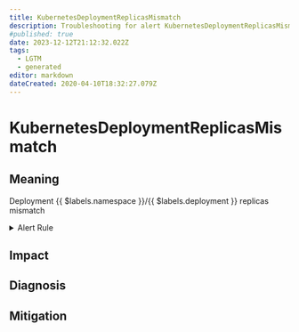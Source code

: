 ```yaml
---
title: KubernetesDeploymentReplicasMismatch
description: Troubleshooting for alert KubernetesDeploymentReplicasMismatch
#published: true
date: 2023-12-12T21:12:32.022Z
tags: 
  - LGTM
  - generated
editor: markdown
dateCreated: 2020-04-10T18:32:27.079Z
---
```


# KubernetesDeploymentReplicasMismatch

## Meaning
[//]: # "Short paragraph that explains what the alert means"
Deployment {{ $labels.namespace }}/{{ $labels.deployment }} replicas mismatch

<details>
  <summary>Alert Rule</summary>

{{% rule "kubernetes/kubestate-exporter.yml" "KubernetesDeploymentReplicasMismatch" %}}

{{% comment %}}

```yaml
alert: KubernetesDeploymentReplicasMismatch
expr: kube_deployment_spec_replicas != kube_deployment_status_replicas_available
for: 10m
labels:
    severity: warning
annotations:
    summary: Kubernetes Deployment replicas mismatch ({{ $labels.namespace }}/{{ $labels.deployment }})
    description: |-
        Deployment {{ $labels.namespace }}/{{ $labels.deployment }} replicas mismatch
          VALUE = {{ $value }}
          LABELS = {{ $labels }}
    runbook: https://github.com/srerun/prometheus-alerts/blob/main/content/runbooks/kubestate-exporter/KubernetesDeploymentReplicasMismatch.md

```

{{% /comment %}}

</details>


## Impact
[//]: # "What could / will happen if the alert is not addressed"



## Diagnosis
[//]: # "Steps to take to identify the cause of the problem"



## Mitigation
[//]: # "The steps necessary to resolve the alert"
